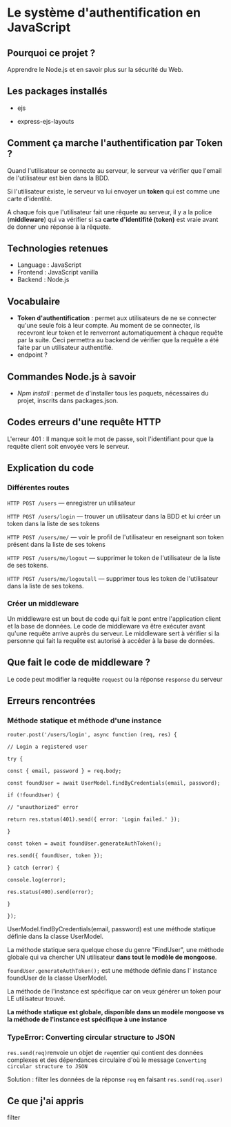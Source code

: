 # Le système d'authentification en JavaScript

## Pourquoi ce projet ?

Apprendre le Node.js et en savoir plus sur la sécurité du Web.

## 

## Les packages installés

- ejs

- express-ejs-layouts

## Comment ça marche l'authentification par Token ?

Quand l'utilisateur se connecte au serveur, le serveur va vérifier que l'email de l'utilisateur est bien dans la BDD. 

Si l'utilisateur existe, le serveur va lui envoyer un **token** qui est comme une carte d'identité.

A chaque fois que l'utilisateur fait une rêquete au serveur, il y a la police (**middleware**) qui va vérifier si sa **carte d'identifité (token)** est vraie avant de donner une réponse à la rêquete. 

## Technologies retenues

- Language : JavaScript
- Frontend : JavaScript vanilla
- Backend : Node.js

## Vocabulaire

- **Token d'authentification** : permet aux utilisateurs de ne se connecter qu'une seule fois à leur compte. Au moment de se  connecter, ils recevront leur token et le renverront  automatiquement à chaque requête par la suite. 
  Ceci permettra au  backend de vérifier que la requête a été faite par un utilisateur authentifié.
- endpoint ?

## Commandes Node.js à savoir

- *Npm install* : permet de d'installer tous les paquets, nécessaires du projet, inscrits dans packages.json. 

## Codes erreurs d'une requête HTTP

L'erreur 401 : Il manque soit le mot de passe, soit l'identifiant pour que la requête client soit envoyée vers le serveur.

## Explication du code

### Différentes routes

`HTTP POST /users` — enregistrer un utilisateur

`HTTP POST /users/login` — trouver un utilisateur dans la BDD et  lui créer un token dans la liste de ses tokens

`HTTP POST /users/me/` — voir le profil de l'utilisateur en reseignant son token présent dans la liste de ses tokens

`HTTP POST /users/me/logout` —  supprimer le token de l'utilisateur de la liste de ses tokens.

`HTTP POST /users/me/logoutall` — supprimer tous  les token de l'utilisateur dans la liste de ses tokens.

### Créer un middleware

Un middleware est un bout de code qui fait le pont entre l'application client et la base de données. 
Le code de middleware va être exécuter avant qu'une requête arrive auprès du serveur. Le middleware sert à vérifier si la personne qui fait la requête est autorisé à accéder à la base de données.

## Que fait le code de middleware ?

Le code peut modifier la requête `request` ou la réponse `response` du serveur

## Erreurs rencontrées

### Méthode statique et méthode d'une instance

`router.post('/users/login', async function (req, res) {`

`// Login a registered user`

`try {`

`const { email, password } = req.body;`

`const foundUser = await UserModel.findByCredentials(email, password);`

`if (!foundUser) {`

`// "unauthorized" error`

`return res.status(401).send({ error: 'Login failed.' });`

`}`

`const token = await foundUser.generateAuthToken();`

`res.send({ foundUser, token });`

`} catch (error) {`

`console.log(error);`

`res.status(400).send(error);`

`}`

`});`

UserModel.findByCredentials(email, password) est une méthode statique définie dans la classe UserModel.

La méthode statique sera quelque chose du genre "FindUser", une méthode globale qui va chercher UN utilisateur **dans tout le modèle de mongoose**.

`foundUser.generateAuthToken();` est une méthode définie dans l' instance foundUser de la classe UserModel. 

La méthode de l'instance est spécifique car on veux générer un token pour LE utilisateur trouvé.

**La méthode statique est globale, disponible dans un modèle mongoose vs la méthode de l'instance est spécifique à une instance**

### TypeError: Converting circular structure to JSON

`res.send(req)`renvoie un objet de `req`entier qui contient des données complexes et des dépendances circulaire d'où le message `Converting circular structure to JSON`

Solution : filter les données de la réponse `req` en faisant `res.send(req.user)`

## Ce que j'ai appris

filter
